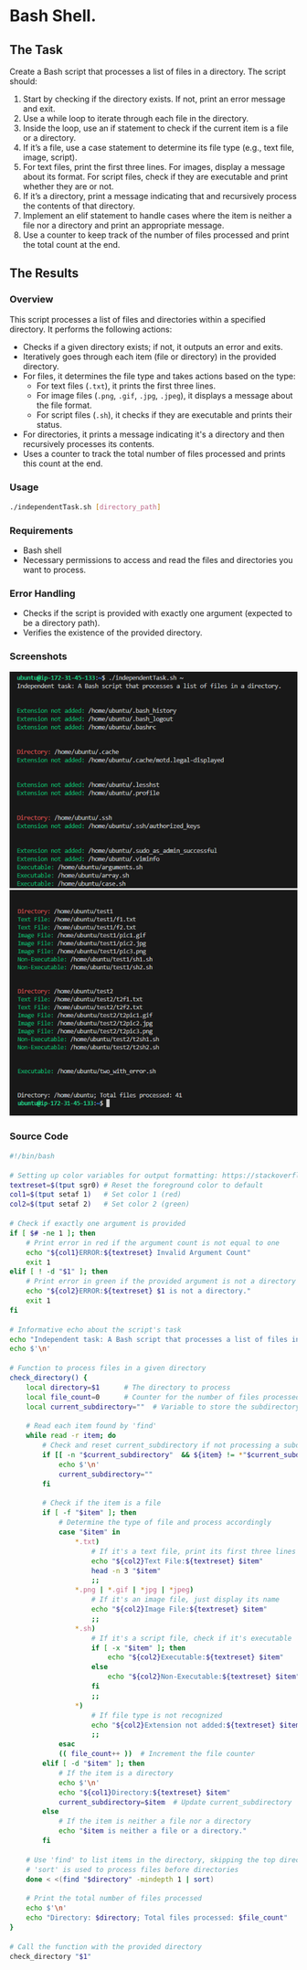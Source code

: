 # Bash Shell.

## The Task

Create a Bash script that processes a list of files in a directory. The script should:
 1.	Start by checking if the directory exists. If not, print an error message and exit.
 2.	Use a while loop to iterate through each file in the directory.
 3.	Inside the loop, use an if statement to check if the current item is a file or a directory.
 4.	If it’s a file, use a case statement to determine its file type (e.g., text file, image, script).
 5.	For text files, print the first three lines. For images, display a message about its format. For script files, check if they are executable and print whether they are or not.
 6.	If it’s a directory, print a message indicating that and recursively process the contents of that directory.
 7.	Implement an elif statement to handle cases where the item is neither a file nor a directory and print an appropriate message.
 8.	Use a counter to keep track of the number of files processed and print the total count at the end.

## The Results

### Overview
This script processes a list of files and directories within a specified directory. It performs the following actions:
- Checks if a given directory exists; if not, it outputs an error and exits.
- Iteratively goes through each item (file or directory) in the provided directory.
- For files, it determines the file type and takes actions based on the type:
  - For text files (`.txt`), it prints the first three lines.
  - For image files (`.png`, `.gif`, `.jpg`, `.jpeg`), it displays a message about the file format.
  - For script files (`.sh`), it checks if they are executable and prints their status.
- For directories, it prints a message indicating it's a directory and then recursively processes its contents.
- Uses a counter to track the total number of files processed and prints this count at the end.


### Usage

```bash
./independentTask.sh [directory_path]
```

### Requirements
- Bash shell
- Necessary permissions to access and read the files and directories you want to process.

### Error Handling
- Checks if the script is provided with exactly one argument (expected to be a directory path).
- Verifies the existence of the provided directory.

### Screenshots
![5 Bash Scripting](Files/independent_work_top.png)
![5 Bash Scripting](Files/independent_work_tail.png)

### Source Code
```bash
#!/bin/bash

# Setting up color variables for output formatting: https://stackoverflow.com/questions/16845699/bash-colour-one-word-using-echo
textreset=$(tput sgr0) # Reset the foreground color to default
col1=$(tput setaf 1)   # Set color 1 (red)
col2=$(tput setaf 2)   # Set color 2 (green)

# Check if exactly one argument is provided
if [ $# -ne 1 ]; then
    # Print error in red if the argument count is not equal to one
    echo "${col1}ERROR:${textreset} Invalid Argument Count"
    exit 1
elif [ ! -d "$1" ]; then
    # Print error in green if the provided argument is not a directory
    echo "${col2}ERROR:${textreset} $1 is not a directory."
    exit 1
fi

# Informative echo about the script's task
echo "Independent task: A Bash script that processes a list of files in a directory."
echo $'\n'

# Function to process files in a given directory
check_directory() {
    local directory=$1      # The directory to process
    local file_count=0      # Counter for the number of files processed
    local current_subdirectory=""  # Variable to store the subdirectory being processed

    # Read each item found by 'find'
    while read -r item; do
        # Check and reset current_subdirectory if not processing a subdirectory
        if [[ -n "$current_subdirectory"  && ${item} != *"$current_subdirectory"*  && ! -d "$item" ]]; then
            echo $'\n'
            current_subdirectory=""
        fi

        # Check if the item is a file
        if [ -f "$item" ]; then
            # Determine the type of file and process accordingly
            case "$item" in
                *.txt)
                    # If it's a text file, print its first three lines
                    echo "${col2}Text File:${textreset} $item"
                    head -n 3 "$item"
                    ;;
                *.png | *.gif | *jpg | *jpeg)
                    # If it's an image file, just display its name
                    echo "${col2}Image File:${textreset} $item"
                    ;;
                *.sh)
                    # If it's a script file, check if it's executable
                    if [ -x "$item" ]; then
                        echo "${col2}Executable:${textreset} $item"
                    else
                        echo "${col2}Non-Executable:${textreset} $item"
                    fi
                    ;;
                *)
                    # If file type is not recognized
                    echo "${col2}Extension not added:${textreset} $item"
                    ;;
            esac
            (( file_count++ ))  # Increment the file counter
        elif [ -d "$item" ]; then
            # If the item is a directory
            echo $'\n'
            echo "${col1}Directory:${textreset} $item"
            current_subdirectory=$item  # Update current_subdirectory
        else
            # If the item is neither a file nor a directory
            echo "$item is neither a file or a directory."
        fi

    # Use 'find' to list items in the directory, skipping the top directory
    # 'sort' is used to process files before directories
    done < <(find "$directory" -mindepth 1 | sort)

    # Print the total number of files processed
    echo $'\n'
    echo "Directory: $directory; Total files processed: $file_count"
}

# Call the function with the provided directory
check_directory "$1"

```